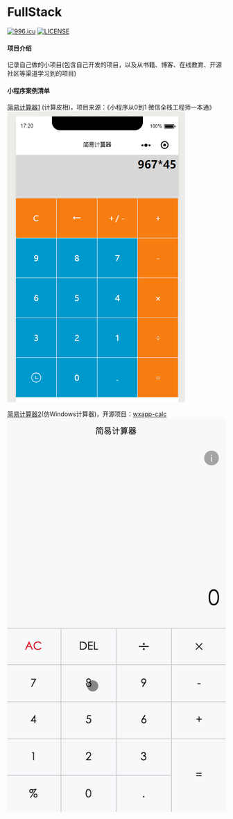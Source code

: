 # FullStack

[![996.icu](https://img.shields.io/badge/link-996.icu-red.svg)](https://996.icu)
[![LICENSE](https://img.shields.io/badge/license-Anti%20996-blue.svg)](https://github.com/996icu/996.ICU/blob/master/LICENSE)


#### 项目介绍
记录自己做的小项目(包含自己开发的项目，以及从书籍、博客、在线教育、开源社区等渠道学习到的项目)


#### 小程序案例清单

[简易计算器1](https://github.com/liuhualiuhua/FullStack/tree/master/cal) (计算皮相)，项目来源：《小程序从0到1 微信全栈工程师一本通》  
![首页-简易计算器1-](./cal/index.png)  
  
  
  
[简易计算器2](https://github.com/liuhualiuhua/FullStack/tree/master/cal2)(仿Windows计算器)，开源项目：[wxapp-calc](https://github.com/boyce-ywr/wxapp-calc)  
![首页-简易计算器2-](./cal2/index.gif)     



	




